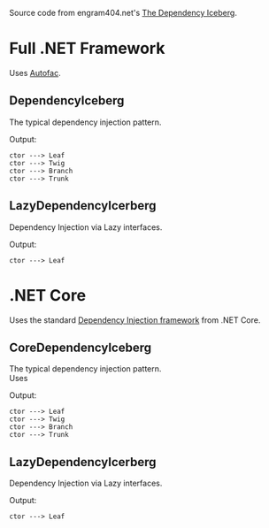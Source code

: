 Source code from engram404.net's [The Dependency Iceberg](http://engram404.net/the-dependency-iceberg).

# Full .NET Framework
Uses [Autofac](https://autofac.org).
## DependencyIceberg
The typical dependency injection pattern.

Output:
```
ctor ---> Leaf
ctor ---> Twig
ctor ---> Branch
ctor ---> Trunk
```

## LazyDependencyIcerberg
Dependency Injection via Lazy interfaces.

Output:
```
ctor ---> Leaf
```

# .NET Core
Uses the standard [Dependency Injection framework](https://docs.microsoft.com/en-us/aspnet/core/fundamentals/dependency-injection) from .NET Core.

## CoreDependencyIceberg
The typical dependency injection pattern. <br/>Uses 

Output:
```
ctor ---> Leaf
ctor ---> Twig
ctor ---> Branch
ctor ---> Trunk
```

## LazyDependencyIcerberg
Dependency Injection via Lazy interfaces.

Output:
```
ctor ---> Leaf
```
